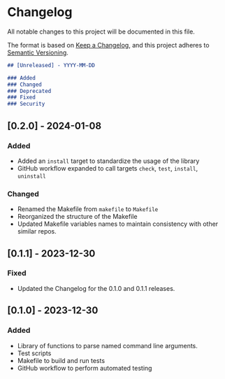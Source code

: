 # Changelog

All notable changes to this project will be documented in this file.

The format is based on [Keep a Changelog](https://keepachangelog.com/en/1.0.0/),
and this project adheres to [Semantic Versioning](https://semver.org/spec/v2.0.0.html).

```markdown
## [Unreleased] - YYYY-MM-DD

### Added
### Changed
### Deprecated
### Fixed
### Security
```

## [0.2.0] - 2024-01-08

### Added
- Added an `install` target to standardize the usage of the library
- GitHub workflow expanded to call targets `check`, `test`, `install`, `uninstall`
### Changed
- Renamed the Makefile from `makefile` to `Makefile`
- Reorganized the structure of the Makefile
- Updated Makefile variables names to maintain consistency with other similar repos.


## [0.1.1] - 2023-12-30

### Fixed
- Updated the Changelog for the 0.1.0 and 0.1.1 releases.

## [0.1.0] - 2023-12-30

### Added
- Library of functions to parse named command line arguments.
- Test scripts
- Makefile to build and run tests
- GitHub workflow to perform automated testing
